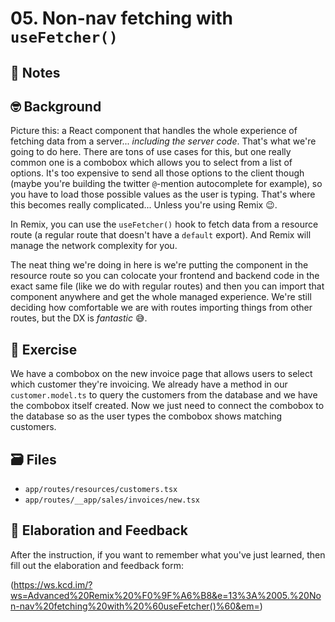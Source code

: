 # 05. Non-nav fetching with `useFetcher()`

## 📝 Notes

## 🤓 Background

Picture this: a React component that handles the whole experience of fetching data from a server... _including the server code_. That's what we're going to do here. There are tons of use cases for this, but one really common one is a combobox which allows you to select from a list of options. It's too expensive to send all those options to the client though (maybe you're building the twitter `@`-mention autocomplete for example), so you have to load those possible values as the user is typing. That's where this becomes really complicated... Unless you're using Remix 😉.

In Remix, you can use the `useFetcher()` hook to fetch data from a resource route (a regular route that doesn't have a `default` export). And Remix will manage the network complexity for you.

The neat thing we're doing in here is we're putting the component in the resource route so you can colocate your frontend and backend code in the exact same file (like we do with regular routes) and then you can import that component anywhere and get the whole managed experience. We're still deciding how comfortable we are with routes importing things from other routes, but the DX is _fantastic_ 😅.

## 💪 Exercise

We have a combobox on the new invoice page that allows users to select which customer they're invoicing. We already have a method in our `customer.model.ts` to query the customers from the database and we have the combobox itself created. Now we just need to connect the combobox to the database so as the user types the combobox shows matching customers.

## 🗃 Files

- `app/routes/resources/customers.tsx`
- `app/routes/__app/sales/invoices/new.tsx`

## 🦉 Elaboration and Feedback

After the instruction, if you want to remember what you've just learned, then
fill out the elaboration and feedback form:

(https://ws.kcd.im/?ws=Advanced%20Remix%20%F0%9F%A6%B8&e=13%3A%2005.%20Non-nav%20fetching%20with%20%60useFetcher()%60&em=)
